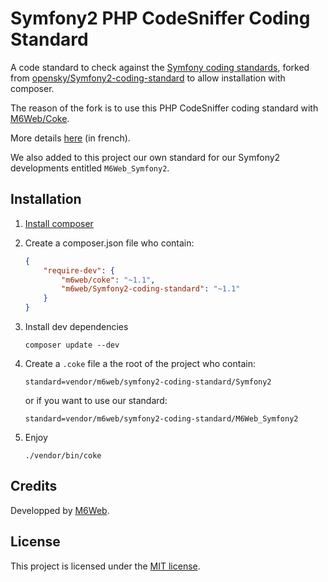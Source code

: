 # Symfony2 PHP CodeSniffer Coding Standard

A code standard to check against the [Symfony coding standards](http://symfony.com/doc/current/contributing/code/standards.html), forked from [opensky/Symfony2-coding-standard](https://github.com/opensky/Symfony2-coding-standard) to allow installation with composer.

The reason of the fork is to use this PHP CodeSniffer coding standard with [M6Web/Coke](https://github.com/M6Web/Coke).

More details [here](http://tech.m6web.fr/verifier-la-coherence-du-code-d-un-projet-symfony2-avec-coke/) (in french).

We also added to this project our own standard for our Symfony2 developments entitled `M6Web_Symfony2`.

## Installation

1. [Install composer](https://getcomposer.org/download/)
2. Create a composer.json file who contain:

    ```json
    {
        "require-dev": {
            "m6web/coke": "~1.1",
            "m6web/Symfony2-coding-standard": "~1.1"
        }
    }
    ```

3. Install dev dependencies

    ```shell
    composer update --dev
    ```

4. Create a `.coke` file a the root of the project who contain: 

    ```shell
    standard=vendor/m6web/symfony2-coding-standard/Symfony2
    ```

    or if you want to use our standard:

    ```shell
    standard=vendor/m6web/symfony2-coding-standard/M6Web_Symfony2
    ```

5. Enjoy

    ```shell
    ./vendor/bin/coke
    ```

## Credits

Developped by [M6Web](http://tech.m6web.fr/).

## License

This project is licensed under the [MIT license](LICENSE).
